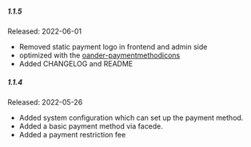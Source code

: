##### 1.1.5

Released: 2022-06-01

* Removed static payment logo in frontend and admin side
* optimized with the [oander-paymentmethodicons](https://github.com/oandermedia/oander-paymentmethodicons) 
* Added CHANGELOG and README

##### 1.1.4

Released: 2022-05-26

* Added system configuration which can set up the payment method.
* Added a basic payment method via facede. 
* Added a payment restriction fee 
